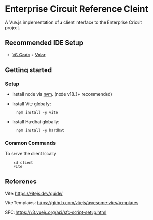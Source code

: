 # Enterprise Circuit Reference Cleint

A Vue.js implementation of a client interface to the Enterprise Cricuit project.

## Recommended IDE Setup

- [VS Code](https://code.visualstudio.com/) + [Volar](https://marketplace.visualstudio.com/items?itemName=Vue.volar)


## Getting started

### Setup

- Install node via [nvm](https://github.com/nvm-sh/nvm). (node v18.3+ recommended)

- Install Vite globally:

        npm install -g vite

- Install Hardhat globally:

        npm install -g hardhat

### Common Commands

To serve the client locally

        cd client
        vite

## Referenes

Vite: https://vitejs.dev/guide/

Vite Templates: https://github.com/vitejs/awesome-vite#templates

SFC: https://v3.vuejs.org/api/sfc-script-setup.html



